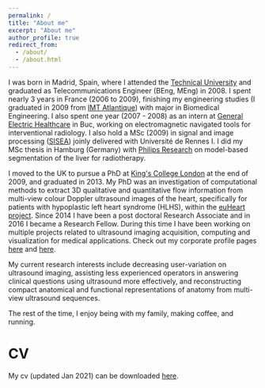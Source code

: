 ```yaml
---
permalink: /
title: "About me"
excerpt: "About me"
author_profile: true
redirect_from: 
  - /about/
  - /about.html
---
```


I was born in Madrid, Spain, where I attended the [Technical University](https://www.etsit.upm.es/) and graduated as Telecommunications Engineer (BEng, MEng) in 2008. I spent nearly 3 years in France (2006 to 2009), finishing my engineering studies (I graduated in 2009 from [IMT Atlantique](https://www.imt-atlantique.fr/en)) with major in Biomedical Engineering. I also spent one year (2007 - 2008) as an intern at [General Electric Healthcare](https://www.gehealthcare.com/) in Buc, working on electromagnetic navigated tools for interventional radiology. I also hold a MSc (2009) in signal and image processing ([SISEA](https://istic.univ-rennes1.fr/master-2-eea-parcours-signal-image-systemes-integres-automatique-sisea-0)) joinly delivered with Université de Rennes I. I did my MSc thesis in Hamburg (Germany) with [Philips Research](https://www.philips.com/a-w/research/home) on model-based segmentation of the liver for radiotherapy.  

I moved to the UK to pursue a PhD at [King's College London](https://www.kcl.ac.uk/bmeis) at the end of 2009, and graduated in 2013. My PhD was an investigation of computational methods to extract 3D qualitative and quantitative flow information from multi-view colour Doppler ultrasound images of the heart, specifically for patients with hypoplastic left heart syndrome (HLHS), within the [euHeart project](http://www.euheart.eu/). Since 2014 I have been a post doctoral Research Associate and in 2016 I became a Research Fellow. During this time I have been working on multiple projects related to ultrasound imaging acquisition, computing and visualization for medical applications. Check out my corporate profile pages [here](https://kclpure.kcl.ac.uk/portal/alberto.gomez.html) and [here](https://www.kcl.ac.uk/people/alberto-gomez).

My current research interests include decreasing user-variation on ultrasound imaging, assisting less experienced operators in answering clinical questions using ultrasound more effectively, and reconstructing compact anatomical and functional representations of anatomy from multi-view ultrasound sequences.

The rest of the time, I enjoy being with my family, making coffee, and running.

# CV 

My cv (updated Jan 2021) can be downloaded [here](http://gomezalberto.github.io/files/cv.pdf).
